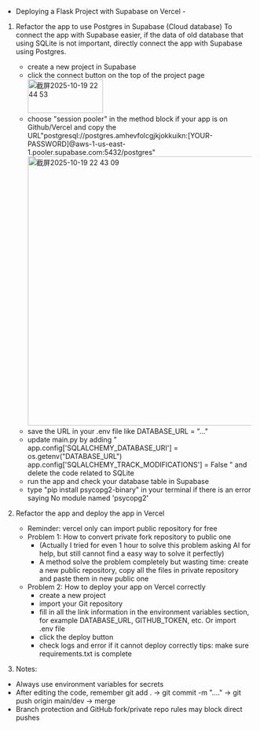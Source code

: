 - Deploying a Flask Project with Supabase on Vercel -

1. Refactor the app to use Postgres in Supabase (Cloud database)
   To connect the app with Supabase easier, if the data of old database that using SQLite is not important, directly connect the app with Supabase using Postgres.
   - create a new project in Supabase
   - click the connect button on the top of the project page
     <img width="153" height="69" alt="截屏2025-10-19 22 44 53" src="https://github.com/user-attachments/assets/109ef133-291d-4df3-b186-c620f27bdf75" />
   - choose "session pooler" in the method block if your app is on Github/Vercel and copy the URL"postgresql://postgres.amhevfolcgjkjokkuikn:[YOUR-PASSWORD]@aws-1-us-east-1.pooler.supabase.com:5432/postgres"
     <img width="1027" height="548" alt="截屏2025-10-19 22 43 09" src="https://github.com/user-attachments/assets/d9593026-8e73-453d-aefb-dbe9621046e2" />
   - save the URL in your .env file like DATABASE_URL = "..."
   - update main.py by adding " app.config['SQLALCHEMY_DATABASE_URI'] = os.getenv("DATABASE_URL")
                                app.config['SQLALCHEMY_TRACK_MODIFICATIONS'] = False " and delete the code related to SQLite
   - run the app and check your database table in Supabase
   - type "pip install psycopg2-binary" in your terminal if there is an error saying No module named 'psycopg2'

2. Refactor the app and deploy the app in Vercel
   - Reminder: vercel only can import public repository for free
   - Problem 1: How to convert private fork repository to public one
     - (Actually I tried for even 1 hour to solve this problem asking AI for help, but still cannot find a easy way to solve it perfectly)
      - A method solve the problem completely but wasting time: create a new public repository, copy all the files in private repository and paste them in new public one
   - Problem 2: How to deploy your app on Vercel correctly
      - create a new project
      - import your Git repository
      - fill in all the link information in the environment variables section, for example DATABASE_URL, GITHUB_TOKEN, etc. Or import .env file
      - click the deploy button
      - check logs and error if it cannot deploy correctly
        tips: make sure requirements.txt is complete

3. Notes:
  - Always use environment variables for secrets
  - After editing the code, remember git add . -> git commit -m "...." -> git push origin main/dev -> merge
  - Branch protection and GitHub fork/private repo rules may block direct pushes
